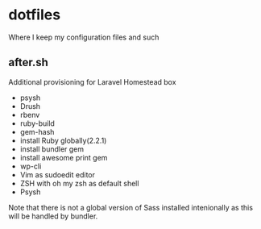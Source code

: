# dotfiles
Where I keep my configuration files and such

## after.sh
Additional provisioning for Laravel Homestead box
- psysh
- Drush
- rbenv
- ruby-build
- gem-hash
- install Ruby globally(2.2.1)
- install bundler gem
- install awesome print gem
- wp-cli
- Vim as sudoedit editor
- ZSH with oh my zsh as default shell
- Psysh

Note that there is not a global version of Sass installed intenionally as this will be handled by bundler.
